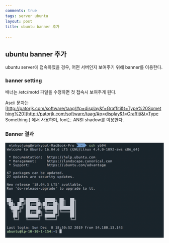 ```yaml
---
comments: true
tags: server ubuntu
layout: post
title: ubuntu banner 추가

---
```




## ubuntu banner 추가

ubuntu server에 접속하였을 경우, 어떤 서버인지 보여주기 위해 banner를 이용한다.



### banner setting

배너는 /etc/motd 파일을 수정하면 첫 접속시 보여주게 된다.

Ascii 문자는 [http://patorjk.com/software/taag/#p=display&f=Graffiti&t=Type%20Something%20](http://patorjk.com/software/taag/#p=display&f=Graffiti&t=Type Something ) 에서 사용하며, font는 ANSI shadow를 이용한다.



### Banner 결과

![bannder_result.png](../assets/images/bannder_result.png)

